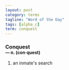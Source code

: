 ```yaml
---
layout: post
category: terms
tagline: "Word of the Day"
tags: [alpha_c]
term: conquest
---
```


<h3>Conquest<br/> <small>&mdash; n. (con<span>&middot;</span>quest)</small></h3>
<p><ol><li>an inmate's search</li>
</ol></p>
